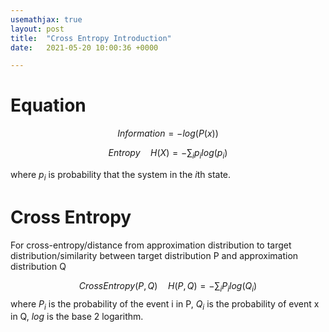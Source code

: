 ```yaml
---
usemathjax: true
layout: post
title:  "Cross Entropy Introduction"
date:   2021-05-20 10:00:36 +0000

---
```


# Equation

$$
Information = -log(P(x))
$$

$$
Entropy\quad H(X) = -\sum_i p_i log(p_i)
$$

where $p_i$ is probability that the system in the $i$th state.

# Cross Entropy

For cross-entropy/distance from approximation distribution to target distribution/similarity between target distribution P and approximation distribution Q


$$
CrossEntropy(P,Q)\quad H(P,Q) = -\sum_i P_i log(Q_i)
$$
where $P_i$ is the probability of the event i in P, $Q_i$ is the probability of event x in Q, $log$ is the base 2 logarithm.

